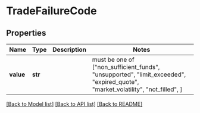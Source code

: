 # TradeFailureCode


## Properties
Name | Type | Description | Notes
------------ | ------------- | ------------- | -------------
**value** | **str** |  |  must be one of ["non_sufficient_funds", "unsupported", "limit_exceeded", "expired_quote", "market_volatility", "not_filled", ]

[[Back to Model list]](../README.md#documentation-for-models) [[Back to API list]](../README.md#documentation-for-api-endpoints) [[Back to README]](../README.md)



